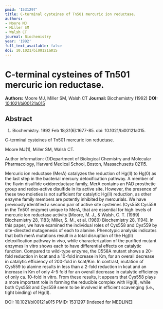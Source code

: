 ```yaml
---
pmid: '1531297'
title: C-terminal cysteines of Tn501 mercuric ion reductase.
authors:
- Moore MJ
- Miller SM
- Walsh CT
journal: Biochemistry
year: '1992'
full_text_available: false
doi: 10.1021/bi00121a015
---
```


# C-terminal cysteines of Tn501 mercuric ion reductase.
**Authors:** Moore MJ, Miller SM, Walsh CT
**Journal:** Biochemistry (1992)
**DOI:** [10.1021/bi00121a015](https://doi.org/10.1021/bi00121a015)

## Abstract

1. Biochemistry. 1992 Feb 18;31(6):1677-85. doi: 10.1021/bi00121a015.

C-terminal cysteines of Tn501 mercuric ion reductase.

Moore MJ(1), Miller SM, Walsh CT.

Author information:
(1)Department of Biological Chemistry and Molecular Pharmacology, Harvard 
Medical School, Boston, Massachusetts 02115.

Mercuric ion reductase (MerA) catalyzes the reduction of Hg(II) to Hg(0) as the 
last step in the bacterial mercury detoxification pathway. A member of the 
flavin disulfide oxidoreductase family, MerA contains an FAD prosthetic group 
and redox-active disulfide in its active site. However, the presence of these 
two moieties is not sufficient for catalytic Hg(II) reduction, as other enzyme 
family members are potently inhibited by mercurials. We have previously 
identified a second pair of active site cysteines (Cys558 Cys559 in the Tn501 
enzyme) unique to MerA, that are essential for high levels of mercuric ion 
reductase activity [Moore, M. J., & Walsh, C. T. (1989) Biochemistry 28, 1183; 
Miller, S. M., et al. (1989) Biochemistry 28, 1194]. In this paper, we have 
examined the individual roles of Cys558 and Cys559 by site-directed mutagenesis 
of each to alanine. Phenotypic analysis indicates that both merA mutations 
result in a total disruption of the Hg(II) detoxification pathway in vivo, while 
characterization of the purified mutant enzymes in vitro shows each to have 
differential effects on catalytic function. Compared to wild-type enzyme, the 
C558A mutant shows a 20-fold reduction in kcat and a 10-fold increase in Km, for 
an overall decrease in catalytic efficiency of 200-fold in kcat/Km. In contrast, 
mutation of Cys559 to alanine results in less than a 2-fold reduction in kcat 
and an increase in Km of only 4-5 fold for an overall decrease in catalytic 
efficiency of only ca. 10-fold in vitro. From these results, it appears that 
Cys558 plays a more important role in forming the reducible complex with Hg(II), 
while both Cys558 and Cys559 seem to be involved in efficient scavenging (i.e., 
tight binding) of Hg(II).

DOI: 10.1021/bi00121a015
PMID: 1531297 [Indexed for MEDLINE]
